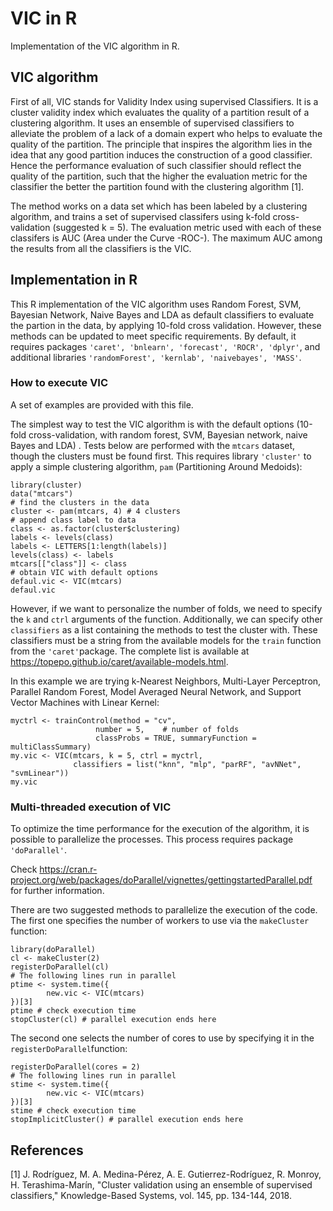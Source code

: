 # VIC in R
Implementation of the VIC algorithm in R.


## VIC algorithm
First of all, VIC stands for Validity Index using supervised Classifiers. It is a cluster validity index which evaluates the quality of a partition result of a clustering algorithm. It uses an ensemble of supervised classifiers to alleviate the problem of a lack of a domain expert who helps to evaluate the quality of the partition. The principle that inspires the algorithm lies in the idea that any good partition induces the construction of a good classifier. Hence the performance evaluation of such classifier should reflect the quality of the partition, such that the higher the evaluation metric for the classifier the better the partition found with the clustering algorithm [1].


The method works on a data set which has been labeled by a clustering algorithm, and trains a set of supervised classifers using k-fold cross-validation (suggested k = 5). The evaluation metric used with each of these classifers is AUC (Area under the Curve -ROC-). The maximum AUC among the results from all the classifiers is the VIC.


## Implementation in R
This R implementation of the VIC algorithm uses Random Forest, SVM, Bayesian Network, Naive Bayes and LDA as default classifiers to evaluate the partion in the data, by applying 10-fold cross validation. However, these methods can be updated to meet specific requirements. By default, it requires packages `'caret', 'bnlearn', 'forecast', 'ROCR', 'dplyr'`, and additional libraries `'randomForest', 'kernlab', 'naivebayes', 'MASS'`.


### How to execute VIC
A set of examples are provided with this file.


The simplest way to test the VIC algorithm is with the default options (10-fold cross-validation, with random forest, SVM, Bayesian network, naive Bayes and LDA) . Tests below are performed with the `mtcars` dataset, though the clusters must be found first. This requires library `'cluster'` to apply a simple clustering algorithm, `pam` (Partitioning Around Medoids):


    library(cluster)
    data("mtcars")
    # find the clusters in the data
    cluster <- pam(mtcars, 4) # 4 clusters
    # append class label to data
    class <- as.factor(cluster$clustering)
    labels <- levels(class)
    labels <- LETTERS[1:length(labels)]
    levels(class) <- labels
    mtcars[["class"]] <- class
    # obtain VIC with default options
    defaul.vic <- VIC(mtcars)
    defaul.vic


However, if we want to personalize the number of folds, we need to specify the `k` and `ctrl` arguments of the function. Additionally, we can specify other `classifiers` as a list containing the methods to test the cluster with. These classifiers must be a string from the available models for the `train` function from the `'caret'`package. The complete list is available at https://topepo.github.io/caret/available-models.html.

In this example we are trying k-Nearest Neighbors, Multi-Layer Perceptron, Parallel Random Forest, Model Averaged Neural Network, and Support Vector Machines with Linear Kernel:

    myctrl <- trainControl(method = "cv",  
                       number = 5,    # number of folds                   
                       classProbs = TRUE, summaryFunction = multiClassSummary)
    my.vic <- VIC(mtcars, k = 5, ctrl = myctrl,
                  classifiers = list("knn", "mlp", "parRF", "avNNet", "svmLinear"))
    my.vic




### Multi-threaded execution of VIC
To optimize the time performance for the execution of the algorithm, it is possible to parallelize the processes. This process requires package `'doParallel'`.


Check https://cran.r-project.org/web/packages/doParallel/vignettes/gettingstartedParallel.pdf for further information.


There are two suggested methods to parallelize the execution of the code. The first one specifies the number of workers to use via the `makeCluster` function:


    library(doParallel)
    cl <- makeCluster(2)
    registerDoParallel(cl)
    # The following lines run in parallel
    ptime <- system.time({
            new.vic <- VIC(mtcars)
    })[3]
    ptime # check execution time
    stopCluster(cl) # parallel execution ends here




The second one selects the number of cores to use by specifying it in the `registerDoParallel`function:


    registerDoParallel(cores = 2)
    # The following lines run in parallel
    stime <- system.time({
            new.vic <- VIC(mtcars)
    })[3]
    stime # check execution time
    stopImplicitCluster() # parallel execution ends here




## References
[1] J. Rodríguez, M. A. Medina-Pérez, A. E. Gutierrez-Rodríguez, R. Monroy, H. Terashima-Marín, "Cluster validation using an ensemble of supervised classifiers," Knowledge-Based Systems, vol. 145, pp. 134-144, 2018.


